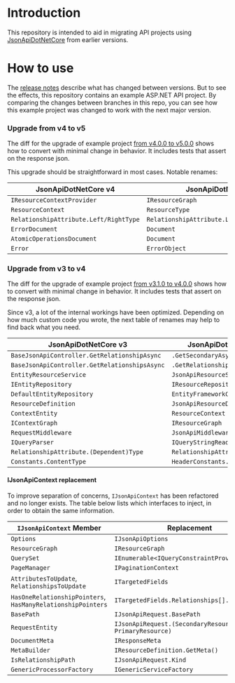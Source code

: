 # Introduction
This repository is intended to aid in migrating API projects using [JsonApiDotNetCore](https://github.com/json-api-dotnet/JsonApiDotNetCore) from earlier versions.

# How to use
The [release notes](https://github.com/json-api-dotnet/JsonApiDotNetCore/releases) describe what has changed between versions.
But to see the effects, this repository contains an example ASP.NET API project.
By comparing the changes between branches in this repo, you can see how this example project was changed to work with the next major version.

### Upgrade from v4 to v5

The diff for the upgrade of example project [from v4.0.0 to v5.0.0](https://github.com/json-api-dotnet/MigrationGuide/compare/release/4.0.0...release/5.0.0) shows how to convert with minimal change in behavior. It includes tests that assert on the response json.

This upgrade should be straightforward in most cases. Notable renames:

| JsonApiDotNetCore v4  | JsonApiDotNetCore v5 |
| --- | --- |
| `IResourceContextProvider` | `IResourceGraph` |
| `ResourceContext` | `ResourceType` |
| `RelationshipAttribute.Left/RightType` | `RelationshipAttribute.Left/RightType.ClrType` |
| `ErrorDocument` | `Document` |
| `AtomicOperationsDocument` | `Document` |
| `Error` | `ErrorObject` |


### Upgrade from v3 to v4

The diff for the upgrade of example project [from v3.1.0 to v4.0.0](https://github.com/json-api-dotnet/MigrationGuide/compare/release/3.1.0...release/4.0.0) shows how to convert with minimal change in behavior. It includes tests that assert on the response json.

Since v3, a lot of the internal workings have been optimized. Depending on how much custom code you wrote, the next table of renames may help to find back what you need.

| JsonApiDotNetCore v3  | JsonApiDotNetCore v4 |
| --- | --- |
| `BaseJsonApiController.GetRelationshipAsync` | `.GetSecondaryAsync` |
| `BaseJsonApiController.GetRelationshipsAsync` | `.GetRelationshipAsync` |
| `EntityResourceService` | `JsonApiResourceService` |
| `IEntityRepository` | `IResourceRepository` |
| `DefaultEntityRepository` | `EntityFrameworkCoreRepository` |
| `ResourceDefinition` | `JsonApiResourceDefinition` |
| `ContextEntity` | `ResourceContext` |
| `IContextGraph` | `IResourceGraph` |
| `RequestMiddleware` | `JsonApiMiddleware` |
| `IQueryParser` | `IQueryStringReader` |
| `RelationshipAttribute.(Dependent)Type` | `RelationshipAttribute.RightType` |
| `Constants.ContentType` | `HeaderConstants.MediaType` |


#### IJsonApiContext replacement
To improve separation of concerns, `IJsonApiContext` has been refactored and no longer exists.
The table below lists which interfaces to inject, in order to obtain the same information.

| `IJsonApiContext` Member  | Replacement |
| --- | --- |
| `Options` | `IJsonApiOptions` |
| `ResourceGraph` |`IResourceGraph` |
| `QuerySet`| `IEnumerable<IQueryConstraintProvider>`|
| `PageManager` | `IPaginationContext` |
| `AttributesToUpdate`, `RelationshipsToUpdate` | `ITargetedFields` |
| `HasOneRelationshipPointers`, `HasManyRelationshipPointers` | `ITargetedFields.Relationships[].GetValue()` |
| `BasePath` | `IJsonApiRequest.BasePath` |
| `RequestEntity` | `IJsonApiRequest.(SecondaryResource ?? PrimaryResource)` |
| `DocumentMeta` | `IResponseMeta` |
| `MetaBuilder` | `IResourceDefinition.GetMeta()` |
| `IsRelationshipPath` | `IJsonApiRequest.Kind` |
| `GenericProcessorFactory` | `IGenericServiceFactory` |
